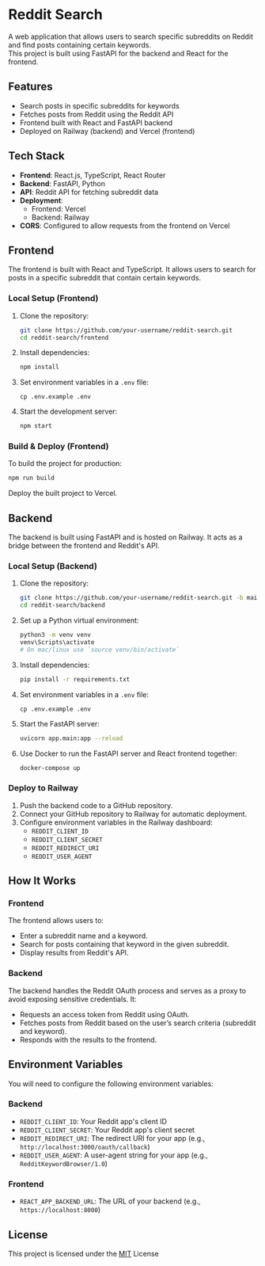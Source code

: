 # Reddit Search

A web application that allows users to search specific subreddits on Reddit and find posts containing certain keywords. <br/>
This project is built using FastAPI for the backend and React for the frontend.

## Features

- Search posts in specific subreddits for keywords
- Fetches posts from Reddit using the Reddit API
- Frontend built with React and FastAPI backend
- Deployed on Railway (backend) and Vercel (frontend)

## Tech Stack

- **Frontend**: React.js, TypeScript, React Router
- **Backend**: FastAPI, Python
- **API**: Reddit API for fetching subreddit data
- **Deployment**:
  - Frontend: Vercel
  - Backend: Railway
- **CORS**: Configured to allow requests from the frontend on Vercel

## Frontend

The frontend is built with React and TypeScript. It allows users to search for posts in a specific subreddit that contain certain keywords.

### Local Setup (Frontend)

1. Clone the repository:
   ```bash
   git clone https://github.com/your-username/reddit-search.git
   cd reddit-search/frontend
   ```

2. Install dependencies:
   ```bash
   npm install
   ```

3. Set environment variables in a `.env` file:
   ```env
   cp .env.example .env
   ```

4. Start the development server:
   ```bash
   npm start
   ```

### Build & Deploy (Frontend)

To build the project for production:
```bash
npm run build
```

Deploy the built project to Vercel.

## Backend

The backend is built using FastAPI and is hosted on Railway. It acts as a bridge between the frontend and Reddit's API.

### Local Setup (Backend)

1. Clone the repository:
   ```bash
   git clone https://github.com/your-username/reddit-search.git -b main
   cd reddit-search/backend
   ```

2. Set up a Python virtual environment:
   ```bash
   python3 -m venv venv
   venv\Scripts\activate   
   # On mac/linux use `source venv/bin/activate`
   ```

3. Install dependencies:
   ```bash
   pip install -r requirements.txt
   ```

4. Set environment variables in a `.env` file:
   ```env
   cp .env.example .env
   ```

5. Start the FastAPI server:
   ```bash
   uvicorn app.main:app --reload
   ```

6. Use Docker to run the FastAPI server and React frontend together:
   ```bash
   docker-compose up
   ```

### Deploy to Railway

1. Push the backend code to a GitHub repository.
2. Connect your GitHub repository to Railway for automatic deployment.
3. Configure environment variables in the Railway dashboard:
   - `REDDIT_CLIENT_ID`
   - `REDDIT_CLIENT_SECRET`
   - `REDDIT_REDIRECT_URI`
   - `REDDIT_USER_AGENT`

## How It Works

### Frontend

The frontend allows users to:
- Enter a subreddit name and a keyword.
- Search for posts containing that keyword in the given subreddit.
- Display results from Reddit's API.

### Backend

The backend handles the Reddit OAuth process and serves as a proxy to avoid exposing sensitive credentials. It:
- Requests an access token from Reddit using OAuth.
- Fetches posts from Reddit based on the user’s search criteria (subreddit and keyword).
- Responds with the results to the frontend.

## Environment Variables

You will need to configure the following environment variables:

### Backend
- `REDDIT_CLIENT_ID`: Your Reddit app's client ID
- `REDDIT_CLIENT_SECRET`: Your Reddit app's client secret
- `REDDIT_REDIRECT_URI`: The redirect URI for your app (e.g., `http://localhost:3000/oauth/callback`)
- `REDDIT_USER_AGENT`: A user-agent string for your app (e.g., `RedditKeywordBrowser/1.0`)

### Frontend
- `REACT_APP_BACKEND_URL`: The URL of your backend (e.g., `https://localhost:8000`)

## License

This project is licensed under the [MIT](https://opensource.org/license/mit) License